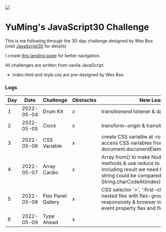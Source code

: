 ﻿![](https://javascript30.com/images/JS3-social-share.png)

# YuMing's JavaScript30 Challenge
This is me following through the 30-day challenge designed by Wes Bos (visit [JavaScript30](https://JavaScript30.com) for details)

I create [this landing page](https://yumingchang1991.github.io/JavaScript30/) for better navigation.

All challenges are written from vanila JavaScript.
- index.html and style.css are pre-designed by Wes Bos

### Logs
| Day | Date       | Challenge          | Obstacles | New Learnings                                     |
| --- | ---------- | ------------------ | --------- | ------------------------------------------------- |
|  1  | 2022-05-04 | Drum Kit           | x         | transitionend listener & dataset in querySelector |
|  2  | 2022-05-05 | Clock              | x         | transform-origin & transition |
|  3  | 2022-05-06 | CSS Variable       | x         | create CSS varialbe at :root{} with -- prefix & access CSS variables from JavaScript using document.documentElement.style.setProperty() |
|  4  | 2022-05-07 | Array Cardio       | x         | Array.from() to make NodeList with full array methods & use reduce to return an object including result we need & use Array.sort() and string could be compared directly without using String.charCodeAt(index) |
|  5  | 2022-05-08 | Flex Panel Gallery | x         | CSS selector '>', ':first-child', ':last-child' & nested flex with flex-grow to render responsively & browser interprets transitionend event property flex and flex-grow differently |
|  6  | 2022-05-09 | Type Ahead         | x         |  |
